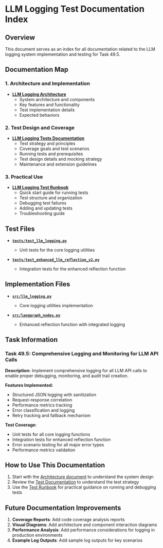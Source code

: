 # LLM Logging Test Documentation Index

## Overview

This document serves as an index for all documentation related to the LLM logging system implementation and testing for Task 49.5.

## Documentation Map

### 1. Architecture and Implementation

- [**LLM Logging Architecture**](llm_logging_architecture.md)
  - System architecture and components
  - Key features and functionality
  - Test implementation details
  - Expected behaviors

### 2. Test Design and Coverage

- [**LLM Logging Tests Documentation**](llm_logging_tests.md)
  - Test strategy and principles
  - Coverage goals and test scenarios
  - Running tests and prerequisites
  - Test design details and mocking strategy
  - Maintenance and extension guidelines

### 3. Practical Use

- [**LLM Logging Test Runbook**](llm_logging_test_runbook.md)
  - Quick start guide for running tests
  - Test structure and organization
  - Debugging test failures
  - Adding and updating tests
  - Troubleshooting guide

## Test Files

- [**`tests/test_llm_logging.py`**](../../tests/test_llm_logging.py)
  - Unit tests for the core logging utilities

- [**`tests/test_enhanced_llm_reflection_v2.py`**](../../tests/test_enhanced_llm_reflection_v2.py)
  - Integration tests for the enhanced reflection function

## Implementation Files

- [**`src/llm_logging.py`**](../../src/llm_logging.py)
  - Core logging utilities implementation

- [**`src/langgraph_nodes.py`**](../../src/langgraph_nodes.py)
  - Enhanced reflection function with integrated logging

## Task Information

### Task 49.5: Comprehensive Logging and Monitoring for LLM API Calls

**Description:** Implement comprehensive logging for all LLM API calls to enable proper debugging, monitoring, and audit trail creation.

**Features Implemented:**
- Structured JSON logging with sanitization
- Request-response correlation
- Performance metrics tracking
- Error classification and logging
- Retry tracking and fallback mechanism

**Test Coverage:**
- Unit tests for all core logging functions
- Integration tests for enhanced reflection function
- Error scenario testing for all major error types
- Performance metrics validation

## How to Use This Documentation

1. Start with the [Architecture document](llm_logging_architecture.md) to understand the system design
2. Review the [Test Documentation](llm_logging_tests.md) to understand the test strategy
3. Use the [Test Runbook](llm_logging_test_runbook.md) for practical guidance on running and debugging tests

## Future Documentation Improvements

1. **Coverage Reports**: Add code coverage analysis reports
2. **Visual Diagrams**: Add architecture and component interaction diagrams
3. **Performance Analysis**: Add performance considerations for logging in production environments
4. **Example Log Outputs**: Add sample log outputs for key scenarios 